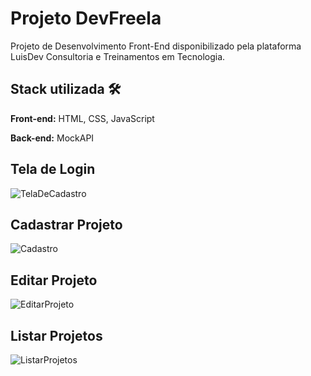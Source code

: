 # Projeto DevFreela

Projeto de Desenvolvimento Front-End disponibilizado pela plataforma LuisDev Consultoria e Treinamentos em Tecnologia.

## Stack utilizada 🛠

**Front-end:** HTML, CSS, JavaScript

**Back-end:** MockAPI


## Tela de Login

![TelaDeCadastro](https://github.com/VitoorHugo1/DevFreela/assets/103538149/deade474-0c7e-405e-a6e8-4a303534a420)

## Cadastrar Projeto

![Cadastro](https://github.com/VitoorHugo1/DevFreela/assets/103538149/4d518fed-9386-4fd5-b31d-4f494f6d6fbc)

## Editar Projeto

![EditarProjeto](https://github.com/VitoorHugo1/DevFreela/assets/103538149/00cbf090-5c8d-439b-b040-da3fa1f37b94)


## Listar Projetos

![ListarProjetos](https://github.com/VitoorHugo1/DevFreela/assets/103538149/b43e5d14-9a69-4858-8bec-3aab3a4cfcf9)
